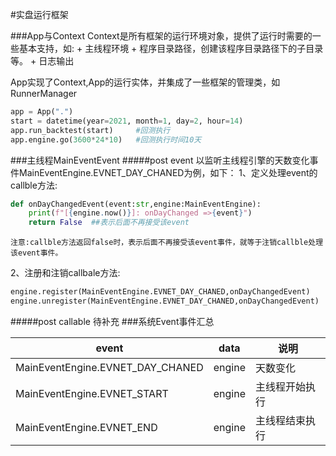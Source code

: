 #实盘运行框架


<span id="app"/>
###App与Context
Context是所有框架的运行环境对象，提供了运行时需要的一些基本支持，如:
+ 主线程环境
+ 程序目录路径，创建该程序目录路径下的子目录等。
+ 日志输出

App实现了Context,App的运行实体，并集成了一些框架的管理类，如RunnerManager

```python
app = App(".")
start = datetime(year=2021, month=1, day=2, hour=14)
app.run_backtest(start)     #回测执行
app.engine.go(3600*24*10)   #回测执行时间10天
```
   
<span id="MainEventEvent"/>
###主线程MainEventEvent

<span id="post_event"/>
#####post event
以监听主线程引擎的天数变化事件MainEventEngine.EVNET_DAY_CHANED为例，如下：
1、定义处理event的callble方法:

```python
def onDayChangedEvent(event:str,engine:MainEventEngine):
    print(f"[{engine.now()}]: onDayChanged =>{event}")
    return False  ##表示后面不再接受该event
```
    注意:callble方法返回false时，表示后面不再接受该event事件，就等于注销callble处理该event事件。
    
2、注册和注销callbale方法:

```python
engine.register(MainEventEngine.EVNET_DAY_CHANED,onDayChangedEvent)
engine.unregister(MainEventEngine.EVNET_DAY_CHANED,onDayChangedEvent)
```

<span id="post_callable"/>
#####post callable
待补充



<span id="event"/>
###系统Event事件汇总

event|data|说明
--|--|--
MainEventEngine.EVNET_DAY_CHANED | engine|天数变化
MainEventEngine.EVNET_START | engine|主线程开始执行
MainEventEngine.EVNET_END | engine|主线程结束执行







